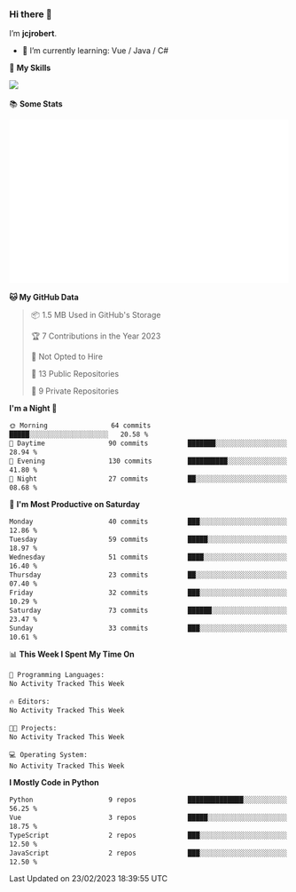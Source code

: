 ### Hi there 👋

I’m **jcjrobert**.

- 🌱 I’m currently learning: Vue / Java / C#

🌟 **My Skills**

![](https://img.shields.io/badge/-Python-3e74a2?style=flat-square&logo=Python&logoColor=fff)

📚 **Some Stats**

![](https://github.com/jcjrobert/github-stats/blob/master/generated/overview.svg)

<!--START_SECTION:waka-->
**🐱 My GitHub Data** 

> 📦 1.5 MB Used in GitHub's Storage 
 > 
> 🏆 7 Contributions in the Year 2023
 > 
> 🚫 Not Opted to Hire
 > 
> 📜 13 Public Repositories 
 > 
> 🔑 9 Private Repositories 
 > 
**I'm a Night 🦉** 

```text
🌞 Morning                64 commits          █████░░░░░░░░░░░░░░░░░░░░   20.58 % 
🌆 Daytime                90 commits          ███████░░░░░░░░░░░░░░░░░░   28.94 % 
🌃 Evening                130 commits         ██████████░░░░░░░░░░░░░░░   41.80 % 
🌙 Night                  27 commits          ██░░░░░░░░░░░░░░░░░░░░░░░   08.68 % 
```
📅 **I'm Most Productive on Saturday** 

```text
Monday                   40 commits          ███░░░░░░░░░░░░░░░░░░░░░░   12.86 % 
Tuesday                  59 commits          █████░░░░░░░░░░░░░░░░░░░░   18.97 % 
Wednesday                51 commits          ████░░░░░░░░░░░░░░░░░░░░░   16.40 % 
Thursday                 23 commits          ██░░░░░░░░░░░░░░░░░░░░░░░   07.40 % 
Friday                   32 commits          ███░░░░░░░░░░░░░░░░░░░░░░   10.29 % 
Saturday                 73 commits          ██████░░░░░░░░░░░░░░░░░░░   23.47 % 
Sunday                   33 commits          ███░░░░░░░░░░░░░░░░░░░░░░   10.61 % 
```


📊 **This Week I Spent My Time On** 

```text
💬 Programming Languages: 
No Activity Tracked This Week

🔥 Editors: 
No Activity Tracked This Week

🐱‍💻 Projects: 
No Activity Tracked This Week

💻 Operating System: 
No Activity Tracked This Week
```

**I Mostly Code in Python** 

```text
Python                   9 repos             ██████████████░░░░░░░░░░░   56.25 % 
Vue                      3 repos             █████░░░░░░░░░░░░░░░░░░░░   18.75 % 
TypeScript               2 repos             ███░░░░░░░░░░░░░░░░░░░░░░   12.50 % 
JavaScript               2 repos             ███░░░░░░░░░░░░░░░░░░░░░░   12.50 % 
```




 Last Updated on 23/02/2023 18:39:55 UTC
<!--END_SECTION:waka-->
